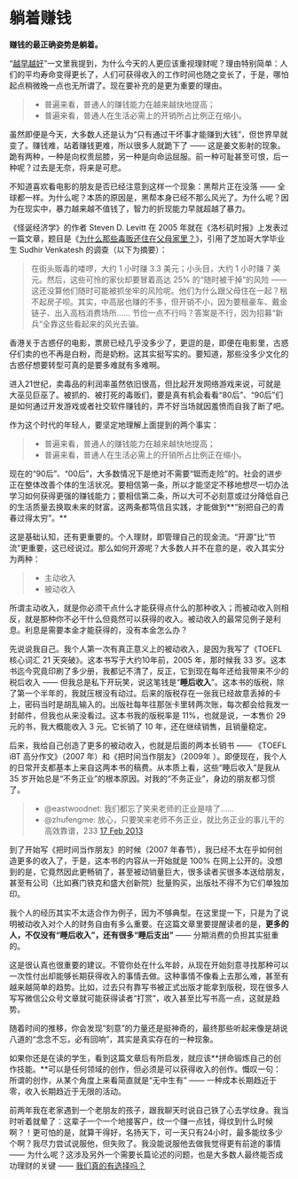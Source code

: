 # 躺着赚钱
 
 **赚钱的最正确姿势是躺着。**
 
 “[越早越好](B03.md)”一文里我提到，为什么今天的人更应该重视理财呢？理由特别简单：人们的平均寿命变得更长了，人们可获得收入的工作时间也随之变长了，于是，哪怕起点稍微晚一点也无所谓了。现在要补充的是更为重要的理由。
 
 > - 普遍来看，普通人的赚钱能力在越来越快地提高；
 > - 普遍来看，普通人在生活必需上的开销所占比例正在缩小。
 
 虽然即便是今天，大多数人还是认为“只有通过干坏事才能赚到大钱”，但世界早就变了。赚钱难，站着赚钱更难，所以很多人就跪下了 —— 这是姜文影射的现象。跪有两种，一种是向权贵屈膝，另一种是向命运屈服。前一种可耻甚至可恨，后一种呢？过去是无奈，将来是可悲。
 
 不知道喜欢看电影的朋友是否已经注意到这样一个现象：黑帮片正在没落 —— 全球都一样。为什么呢？本质的原因是，黑帮本身已经不那么风光了。为什么呢？因为在现实中，暴力越来越不值钱了，智力的折现能力早就超越了暴力。
 
 《怪诞经济学》的作者 Steven D. Levitt 在 2005 年就在《洛杉矶时报》上发表过一篇文章，题目是《[为什么那些毒贩还住在父母家里？](http://articles.latimes.com/2005/apr/24/opinion/oe-dubner24)》，引用了芝加哥大学毕业生 Sudhir Venkatesh 的调查（以下为摘要）：
 
 > 在街头贩毒的喽啰，大约 1 小时赚 3.3 美元；小头目，大约 1 小时赚 7 美元。然后，这些可怜的家伙却要冒着高达 25% 的“随时被干掉”的风险 —— 这还没算他们随时可能被抓坐牢的风险呢。他们为什么跟父母住在一起？租不起房子呗。其实，中高层也赚的不多，但开销不小，因为要租豪车、戴金链子、出入高档消费场所…… 节俭一点不行吗？答案是不行，因为招募“新兵”全靠这些看起来的风光去骗。
 
 香港关于古惑仔的电影，票房已经几乎没多少了，更逗的是，即便在电影里，古惑仔们卖的也不再是白粉，而是奶粉。这其实挺写实的。要知道，那些没多少文化的古惑仔想要转型可真的是要多难就有多难啊。
 
 进入21世纪，卖毒品的利润率虽然依旧很高，但比起开发网络游戏来说，可就是大巫见巨巫了。被抓的、被打死的毒贩们，要是真有机会看看“80后”、“90后”们是如何通过开发游戏或者社交软件赚钱的，弄不好当场就因羞愤而自我了断了吧。
 
 作为这个时代的年轻人，要坚定地理解上面提到的两个事实：
 
 > - 普遍来看，普通人的赚钱能力在越来越快地提高；
 > - 普遍来看，普通人在生活必需上的开销所占比例正在缩小。
 
 现在的“90后”、“00后”，大多数情况下是绝对不需要“铤而走险”的。社会的进步正在整体改善个体的生活状况。要相信第一条，所以才能坚定不移地想尽一切办法学习如何获得更强的赚钱能力；要相信第二条，所以大可不必刻意或过分降低自己的生活质量去换取未来的财富。这两条都笃信且实践，才能做到**“别把自己的青春过得太穷”。**
 
 这是基础认知，还有更重要的。个人理财，即管理自己的现金流。“开源”比“节流”更重要，这已经说过。那么如何开源呢？大多数人并不在意的是，收入其实分为两种：
 
 > - 主动收入
 > - 被动收入
 
 所谓主动收入，就是你必须干点什么才能获得点什么的那种收入；而被动收入则相反，就是那种你不必干什么但竟然可以获得的收入。被动收入的最常见例子是利息。利息是需要本金才能获得的，没有本金怎么办？
 
 先说说我自己。我个人第一次有真正意义上的被动收入，是因为我写了《TOEFL 核心词汇 21 天突破》。这本书写于大约10年前，2005 年，那时候我 33 岁。这本书迄今究竟印刷了多少册，我都记不清了，反正，它到现在每年还给我带来不少的税后收入 —— 但我总是私下开玩笑，说这笔钱是“**睡后收入**”。这本书的版税，除了第一个半年的，我就压根没有动过。后来的版税存在一张我已经故意丢掉的卡上，密码当时是胡乱输入的。出版社每年往那张卡里转两次账，每次都会给我发一封邮件，但我也从来没看过。这本书我的版税率是 11%，也就是说，一本售价 29 元的书，我大概能收入 3 元。它长销了 10 年，还在继续销售，且销量稳定。
 
 后来，我给自己创造了更多的被动收入，也就是后面的两本长销书 —— 《TOEFL iBT 高分作文》（2007 年）和《把时间当作朋友》（2009年 ）。即便现在，我个人的日常开支都基本上来自这两本书的稿费。从本质上看，这些“睡后收入”是我从 35 岁开始总是“不务正业”的根本原因。对我的“不务正业”，身边的朋友都习惯了。
 
 > - @eastwoodnet: 我们都忘了笑来老师的正业是啥了……
 > - @zhufengme: 放心，只要笑来老师不务正业，就比务正业的事儿干的高效靠谱，233
 > [17 Feb 2013](https://twitter.com/zhufengme/status/303107699753758721)
 
 到了开始写《把时间当作朋友》的时候（2007 年春节），我已经不太在乎如何创造更多的收入了，于是，这本书的内容从一开始就是 100% 在网上公开的。没想到的是，它竟然因此更畅销了，甚至被动销量巨大，很多读者买很多本送给朋友，甚至有公司（比如赛门铁克和盛大创新院）批量购买，出版社不得不为它们单独加印。
 
 我个人的经历其实不太适合作为例子，因为不够典型。在这里提一下，只是为了说明被动收入对个人的财务自由有多么重要。在这篇文章里要提醒读者的是，**更多的人，不仅没有“睡后收入”，还有很多“睡后支出”** —— 分期消费的负担其实挺重的。
 
 这是很认真也很重要的建议。不管你处在什么年龄，从现在开始刻意寻找那种可以一次性付出却能够长期获得收入的事情去做。这种事情不像看上去那么难，甚至有越来越简单的趋势。比如，过去只有靠写书被正式出版才能拿到版税，现在很多人写写微信公众号文章就可能获得读者“打赏”，收入甚至比写书高一点，这就是趋势。
 
 随着时间的推移，你会发现“刻意”的力量还是挺神奇的，最终那些听起来像是胡说八道的“念念不忘，必有回响”，其实是真实存在的一种现象。
 
 如果你还是在读的学生，看到这篇文章后有所启发，就应该**拼命锻炼自己的创作技能。**可以是任何领域的创作，但必须是可以获得收入的创作。慨叹一句：所谓的创作，从某个角度上来看简直就是“无中生有” —— 一种成本长期趋近于零，收入长期趋近于无限的活动。
 
 前两年我在老家遇到一个老朋友的孩子，跟我聊天时说自己铁了心去学纹身。我当时听着就晕了：这辈子一个一个地接客户，纹一个赚一点钱，得纹到什么时候啊？！更可怕的是，就算干得好，名扬天下，可一天只有24小时，最多能纹多少个啊？我尽力尝试说服他，但失败了。我没能说服他去做我觉得更有前途的事情 —— 为什么呢？这涉及另外一个需要长篇论述的问题，也是大多数人最终能否成功理财的关键 —— [我们真的有选择吗？](B05.md)
 
 
 
 